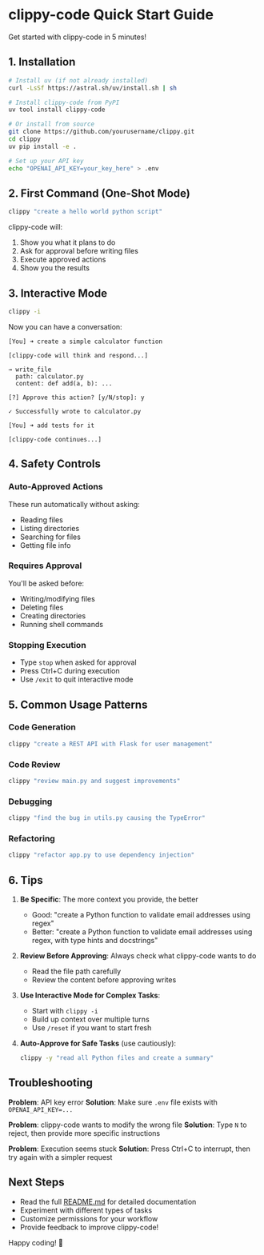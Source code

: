 # clippy-code Quick Start Guide

Get started with clippy-code in 5 minutes!

## 1. Installation

```bash
# Install uv (if not already installed)
curl -LsSf https://astral.sh/uv/install.sh | sh

# Install clippy-code from PyPI
uv tool install clippy-code

# Or install from source
git clone https://github.com/yourusername/clippy.git
cd clippy
uv pip install -e .

# Set up your API key
echo "OPENAI_API_KEY=your_key_here" > .env
```

## 2. First Command (One-Shot Mode)

```bash
clippy "create a hello world python script"
```

clippy-code will:

1. Show you what it plans to do
2. Ask for approval before writing files
3. Execute approved actions
4. Show you the results

## 3. Interactive Mode

```bash
clippy -i
```

Now you can have a conversation:

```
[You] ➜ create a simple calculator function

[clippy-code will think and respond...]

→ write_file
  path: calculator.py
  content: def add(a, b): ...

[?] Approve this action? [y/N/stop]: y

✓ Successfully wrote to calculator.py

[You] ➜ add tests for it

[clippy-code continues...]
```

## 4. Safety Controls

### Auto-Approved Actions

These run automatically without asking:

- Reading files
- Listing directories
- Searching for files
- Getting file info

### Requires Approval

You'll be asked before:

- Writing/modifying files
- Deleting files
- Creating directories
- Running shell commands

### Stopping Execution

- Type `stop` when asked for approval
- Press Ctrl+C during execution
- Use `/exit` to quit interactive mode

## 5. Common Usage Patterns

### Code Generation

```bash
clippy "create a REST API with Flask for user management"
```

### Code Review

```bash
clippy "review main.py and suggest improvements"
```

### Debugging

```bash
clippy "find the bug in utils.py causing the TypeError"
```

### Refactoring

```bash
clippy "refactor app.py to use dependency injection"
```

## 6. Tips

1. **Be Specific**: The more context you provide, the better

   - Good: "create a Python function to validate email addresses using regex"
   - Better: "create a Python function to validate email addresses using regex, with type hints and docstrings"

2. **Review Before Approving**: Always check what clippy-code wants to do

   - Read the file path carefully
   - Review the content before approving writes

3. **Use Interactive Mode for Complex Tasks**:

   - Start with `clippy -i`
   - Build up context over multiple turns
   - Use `/reset` if you want to start fresh

4. **Auto-Approve for Safe Tasks** (use cautiously):
   ```bash
   clippy -y "read all Python files and create a summary"
   ```

## Troubleshooting

**Problem**: API key error
**Solution**: Make sure `.env` file exists with `OPENAI_API_KEY=...`

**Problem**: clippy-code wants to modify the wrong file
**Solution**: Type `N` to reject, then provide more specific instructions

**Problem**: Execution seems stuck
**Solution**: Press Ctrl+C to interrupt, then try again with a simpler request

## Next Steps

- Read the full [README.md](README.md) for detailed documentation
- Experiment with different types of tasks
- Customize permissions for your workflow
- Provide feedback to improve clippy-code!

Happy coding! 📎
